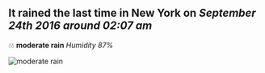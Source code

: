 ## It rained the last time in New York on *September 24th 2016 around 02:07 am*
💧💧  **moderate rain** *Humidity 87%*

![moderate rain](http://openweathermap.org/img/w/10n.png)
